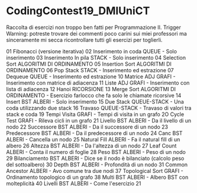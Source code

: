 # CodingContest19_DMIUniCT
Raccolta di esercizi non troppo ben fatti per Programmazione II.
Trigger Warning: potreste trovare dei commenti poco carini sui miei professori ma sinceramente mi secca ricontrollare tutti gli esercizi per toglierli.

01 Fibonacci (versione iterativa)
02 Inserimento in coda                QUEUE - Solo inserimento
03 Inserimento In pila                STACK - Solo inserimento
04 Selection Sort                     ALGORITMI DI ORDINAMENTO
05 Insertion Sort                     ALGORITMI DI ORDINAMENTO
06 Pop Stack                          STACK - Inserimento ed estrazione
07 Dequeue                            QUEUE - Inserimento ed estrazione
10 Matrice ADJ                        GRAFI - Inserimento con matrice di adiacenza
11 Liste ADJ                          GRAFI - Inserimento con lista di adiacenza
12 Hanoi                              RICORSIONE
13 Merge Sort                         ALGORITMI DI ORDINAMENTO - Esercizio farlocco che fa solo le chiamate ricorsive
14 Insert BST                         ALBERI - Solo inserimento
15 Due Stack                          QUEUE-STACK - Una coda utilizzando due stack
16 Travaso                            QUEUE-STACK - Travaso di valori tra stack e coda
19 Tempi Visita                       GRAFI - Tempi di visita in un grafo
2O Cycle Test                         GRAFI - Rileva cicli in un grafo
21 Livello BST                        ALBERI - Da il livello di un nodo
22 Successore BST                     ALBERI - Da il successore di un nodo
23 Predecessore BST                   ALBERI - Da il predecessore di un nodo
24 Canc BST                           ALBERI - Cancella un nodo
25 Natural Fill                       ALBERI - Fa il natural fill di un albero
26 Altezza BST                        ALBERI - Da l'altezza di un nodo
27 Leaf Count                         ALBERI - Conta il numero di foglie
28 Peso BST                           ALBERI - Peso di un nodo
29 Bilanciamento BST                  ALBERI - Dice se il nodo è bilanciato (calcolo peso del sottoalbero)
30 Depth BST                          ALBERI - Profondità di un nodo
31 Common Ancestor                    ALBERI - Avo comune tra due nodi
37 Topological Sort                   GRAFI - Ordinamento topologico di un grafo
38 Multi BST                          ALBERI - Albero BST con molteplicità
40 Livelli BST                        ALBERI - Come l'esercizio 21 
